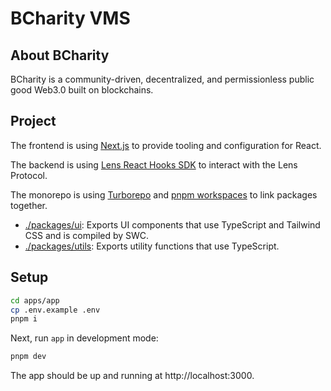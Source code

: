# BCharity VMS

## About BCharity

BCharity is a community-driven, decentralized, and permissionless public good Web3.0 built on blockchains.

## Project

The frontend is using [Next.js](https://nextjs.org/) to provide tooling and configuration for React.

The backend is using [Lens React Hooks SDK](https://docs.lens.xyz/docs/sdk-react-getting-started) to interact with the Lens Protocol.

The monorepo is using [Turborepo](https://turborepo.org/) and [pnpm workspaces](https://pnpm.io/workspaces) to link packages together.

- [./packages/ui](./packages/ui): Exports UI components that use TypeScript and Tailwind CSS and is compiled by SWC.
- [./packages/utils](./packages/utils): Exports utility functions that use TypeScript.

## Setup

```bash
cd apps/app
cp .env.example .env
pnpm i
```

Next, run `app` in development mode:

```bash
pnpm dev
```

The app should be up and running at http://localhost:3000.
